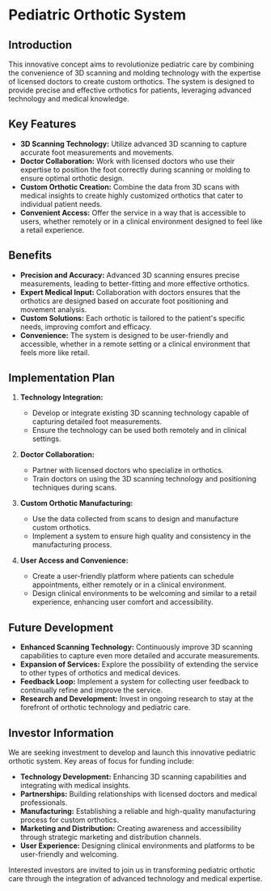 
# Pediatric Orthotic System

## Introduction
This innovative concept aims to revolutionize pediatric care by combining the convenience of 3D scanning and molding technology with the expertise of licensed doctors to create custom orthotics. The system is designed to provide precise and effective orthotics for patients, leveraging advanced technology and medical knowledge.

## Key Features
- **3D Scanning Technology:** Utilize advanced 3D scanning to capture accurate foot measurements and movements.
- **Doctor Collaboration:** Work with licensed doctors who use their expertise to position the foot correctly during scanning or molding to ensure optimal orthotic design.
- **Custom Orthotic Creation:** Combine the data from 3D scans with medical insights to create highly customized orthotics that cater to individual patient needs.
- **Convenient Access:** Offer the service in a way that is accessible to users, whether remotely or in a clinical environment designed to feel like a retail experience.

## Benefits
- **Precision and Accuracy:** Advanced 3D scanning ensures precise measurements, leading to better-fitting and more effective orthotics.
- **Expert Medical Input:** Collaboration with doctors ensures that the orthotics are designed based on accurate foot positioning and movement analysis.
- **Custom Solutions:** Each orthotic is tailored to the patient's specific needs, improving comfort and efficacy.
- **Convenience:** The system is designed to be user-friendly and accessible, whether in a remote setting or a clinical environment that feels more like retail.

## Implementation Plan
1. **Technology Integration:**
   - Develop or integrate existing 3D scanning technology capable of capturing detailed foot measurements.
   - Ensure the technology can be used both remotely and in clinical settings.

2. **Doctor Collaboration:**
   - Partner with licensed doctors who specialize in orthotics.
   - Train doctors on using the 3D scanning technology and positioning techniques during scans.

3. **Custom Orthotic Manufacturing:**
   - Use the data collected from scans to design and manufacture custom orthotics.
   - Implement a system to ensure high quality and consistency in the manufacturing process.

4. **User Access and Convenience:**
   - Create a user-friendly platform where patients can schedule appointments, either remotely or in a clinical environment.
   - Design clinical environments to be welcoming and similar to a retail experience, enhancing user comfort and accessibility.

## Future Development
- **Enhanced Scanning Technology:** Continuously improve 3D scanning capabilities to capture even more detailed and accurate measurements.
- **Expansion of Services:** Explore the possibility of extending the service to other types of orthotics and medical devices.
- **Feedback Loop:** Implement a system for collecting user feedback to continually refine and improve the service.
- **Research and Development:** Invest in ongoing research to stay at the forefront of orthotic technology and pediatric care.

## Investor Information
We are seeking investment to develop and launch this innovative pediatric orthotic system. Key areas of focus for funding include:
- **Technology Development:** Enhancing 3D scanning capabilities and integrating with medical insights.
- **Partnerships:** Building relationships with licensed doctors and medical professionals.
- **Manufacturing:** Establishing a reliable and high-quality manufacturing process for custom orthotics.
- **Marketing and Distribution:** Creating awareness and accessibility through strategic marketing and distribution channels.
- **User Experience:** Designing clinical environments and platforms to be user-friendly and welcoming.

Interested investors are invited to join us in transforming pediatric orthotic care through the integration of advanced technology and medical expertise.

